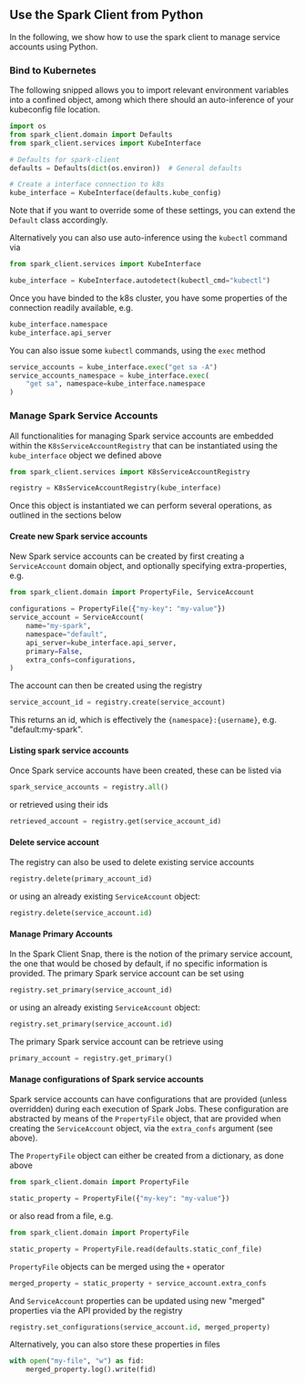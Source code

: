 ## Use the Spark Client from Python 

In the following, we show how to use the spark client to manage service accounts
using Python.

### Bind to Kubernetes

The following snipped allows you to import relevant environment variables
into a confined object, among which there should an auto-inference of your 
kubeconfig file location. 

```python
import os
from spark_client.domain import Defaults
from spark_client.services import KubeInterface

# Defaults for spark-client
defaults = Defaults(dict(os.environ))  # General defaults

# Create a interface connection to k8s
kube_interface = KubeInterface(defaults.kube_config)
```

Note that if you want to override some of these settings,
you can extend the `Default` class accordingly. 

Alternatively you can also use auto-inference using the `kubectl` command via

```python
from spark_client.services import KubeInterface

kube_interface = KubeInterface.autodetect(kubectl_cmd="kubectl")
```

Once you have binded to the k8s cluster, you have some 
properties of the connection readily available, e.g. 

```python
kube_interface.namespace
kube_interface.api_server
```

You can also issue some `kubectl` commands, using the `exec` method

```python
service_accounts = kube_interface.exec("get sa -A")
service_accounts_namespace = kube_interface.exec(
    "get sa", namespace=kube_interface.namespace
)
```

### Manage Spark Service Accounts

All functionalities for managing Spark service accounts are embedded within
the `K8sServiceAccountRegistry` that can be instantiated using the `kube_interface`
object we defined above


```python
from spark_client.services import K8sServiceAccountRegistry

registry = K8sServiceAccountRegistry(kube_interface)
```

Once this object is instantiated we can perform several operations, as outlined 
in the sections below

#### Create new Spark service accounts

New Spark service accounts can be created by first creating a `ServiceAccount`
domain object, and optionally specifying extra-properties, e.g. 

```python
from spark_client.domain import PropertyFile, ServiceAccount

configurations = PropertyFile({"my-key": "my-value"})
service_account = ServiceAccount(
    name="my-spark",
    namespace="default",
    api_server=kube_interface.api_server,
    primary=False,
    extra_confs=configurations,
)
```

The account can then be created using the registry

```python
service_account_id = registry.create(service_account)
```

This returns an id, which is effectively the `{namespace}:{username}`, e.g. "default:my-spark".

#### Listing spark service accounts

Once Spark service accounts have been created, these can be listed via

```python
spark_service_accounts = registry.all()
```

or retrieved using their ids

```python
retrieved_account = registry.get(service_account_id)
```

#### Delete service account

The registry can also be used to delete existing service accounts

```python
registry.delete(primary_account_id)
```

or using an already existing `ServiceAccount` object:

```python
registry.delete(service_account.id)
```

#### Manage Primary Accounts

In the Spark Client Snap, there is the notion of the primary service account, the 
one that would be chosed by default, if no specific information is provided. The
primary Spark service account can be set using 

```python
registry.set_primary(service_account_id)
```

or using an already existing `ServiceAccount` object:

```python
registry.set_primary(service_account.id)
```

The primary Spark service account can be retrieve using 

```python
primary_account = registry.get_primary()
```

#### Manage configurations of Spark service accounts

Spark service accounts can have configurations that are provided (unless 
overridden) during each execution of Spark Jobs. These configuration are abstracted 
by means of the `PropertyFile` object, that are provided when creating the 
`ServiceAccount` object, via the `extra_confs` argument (see above). 

The `PropertyFile` object can either be created from a dictionary, as 
done above

```python
from spark_client.domain import PropertyFile

static_property = PropertyFile({"my-key": "my-value"})
```

or also read from a file, e.g. 

```python
from spark_client.domain import PropertyFile

static_property = PropertyFile.read(defaults.static_conf_file)
```

`PropertyFile` objects can be merged using the `+` operator

```python
merged_property = static_property + service_account.extra_confs
```

And `ServiceAccount` properties can be updated using new "merged" properties 
via the API provided by the registry

```python
registry.set_configurations(service_account.id, merged_property)
```

Alternatively, you can also store these properties in files

```python
with open("my-file", "w") as fid:
    merged_property.log().write(fid)
```

